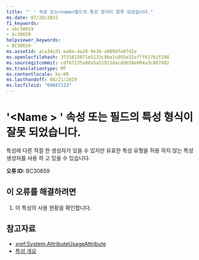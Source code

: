 ```yaml
---
title: "' ' 속성 또는<name>필드의 특성 형식이 잘못 되었습니다."
ms.date: 07/20/2015
f1_keywords:
- vbc30659
- bc30659
helpviewer_keywords:
- BC30659
ms.assetid: aca34cd1-ea8a-4a29-9e36-a999dfe0742e
ms.openlocfilehash: 3731815071e5133c9ba1c055e21afff617b1f288
ms.sourcegitcommit: cdf67135a98a5a51913dacddb58e004a3c867802
ms.translationtype: MT
ms.contentlocale: ko-KR
ms.lasthandoff: 08/21/2019
ms.locfileid: "69667123"
---
```

# <a name="property-or-field-name-does-not-have-a-valid-attribute-type"></a>'\<Name > ' 속성 또는 필드의 특성 형식이 잘못 되었습니다.
특성에 다른 적절 한 생성자가 있을 수 있지만 유효한 특성 유형을 허용 하지 않는 특성 생성자를 사용 하 고 있을 수 있습니다.  
  
 **오류 ID:** BC30659  
  
## <a name="to-correct-this-error"></a>이 오류를 해결하려면  
  
1. 이 특성의 사용 현황을 확인합니다.  
  
## <a name="see-also"></a>참고자료

- <xref:System.AttributeUsageAttribute>
- [특성 개요](../programming-guide/concepts/attributes/index.md)
